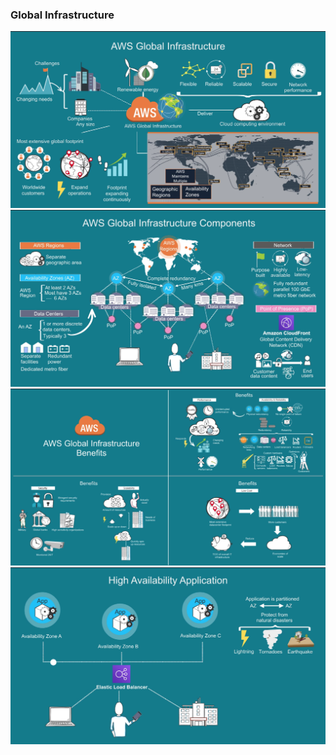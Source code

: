 ### Global Infrastructure
  
![global infrastructure](assets/global_infrastructure/global_infrastructure.png)
![components](assets/global_infrastructure/global_infrastructure_components.png)
![benefits](assets/global_infrastructure/aws_infrastructure_benefits.png)
![high availability](assets/global_infrastructure/high_availability.png)